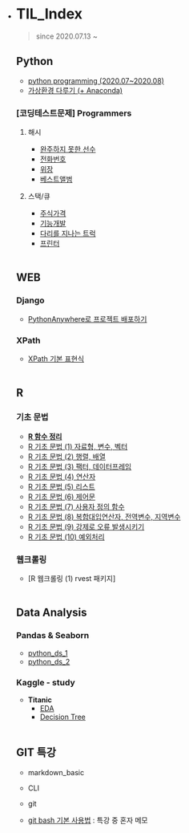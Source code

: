 * # TIL_Index

  >  since 2020.07.13 ~ 

  ## Python

  * [python programming (2020.07~2020.08)](https://github.com/lsGee/TIL/blob/master/01.Python/python_basic.ipynb)
  * [가상환경 다루기 (+ Anaconda)](https://github.com/lsGee/TIL/blob/master/01.Python/python_%EA%B0%80%EC%83%81%ED%99%98%EA%B2%BD.md)

  ### [코딩테스트문제] Programmers

  1. 해시
     * [완주하지 못한 선수](https://github.com/lsGee/TIL/blob/master/03.CodingTest/programmers_hash_lv1.md)
     * [전화번호](https://github.com/lsGee/TIL/blob/master/03.CodingTest/programmers_hash_lv2.md)
     * [위장](https://github.com/lsGee/TIL/blob/master/03.CodingTest/programmers_hash_lv3.md)
     * [베스트앨범](https://github.com/lsGee/TIL/blob/master/03.CodingTest/programmers_hash_lv4.md)
  2. 스택/큐

     * [주식가격](https://github.com/lsGee/TIL/blob/master/03.CodingTest/programmers_stackque_lv1.md)
     * [기능개발](https://github.com/lsGee/TIL/blob/master/03.CodingTest/programmers_stackque_lv2.md)
     * [다리를 지나는 트럭]()
     * [프린터](https://github.com/lsGee/TIL/blob/master/03.CodingTest/programmers_stackque_lv4.md)

  <br>

  ## WEB

  ### Django

  * [PythonAnywhere로 프로젝트 배포하기](https://github.com/lsGee/TIL/blob/master/05.Web/Django/PythonAnywhere%EC%82%AC%EC%9A%A9%EB%B2%95.md)

  ### XPath

  * [XPath 기본 표현식]((https://github.com/lsGee/TIL/blob/master/05.Web/web_xpath_1.md))

  <br>

  ## R

  ### 기초 문법

  * **[R 함수 정리](https://github.com/lsGee/TIL/blob/master/06.R/R%ED%95%A8%EC%88%98%EC%A0%95%EB%A6%AC.md)**
  * [R 기초 문법 (1) 자료형, 변수, 벡터](https://github.com/lsGee/TIL/blob/master/06.R/R%EA%B8%B0%EC%B4%88_1.md)
  * [R 기초 문법 (2) 행렬, 배열](https://github.com/lsGee/TIL/blob/master/06.R/R%EA%B8%B0%EC%B4%88_2.md)
  * [R 기초 문법 (3) 팩터, 데이터프레임](https://github.com/lsGee/TIL/blob/master/06.R/R%EA%B8%B0%EC%B4%88_3.md)
  * [R 기초 문법 (4) 연산자](https://github.com/lsGee/TIL/blob/master/06.R/R%EA%B8%B0%EC%B4%88_4.md)
  * [R 기초 문법 (5) 리스트](https://github.com/lsGee/TIL/blob/master/06.R/R%EA%B8%B0%EC%B4%88_5.md)
  * [R 기초 문법 (6) 제어문](https://github.com/lsGee/TIL/blob/master/06.R/R%EA%B8%B0%EC%B4%88_6.md)
  * [R 기초 문법 (7) 사용자 정의 함수](https://github.com/lsGee/TIL/blob/master/06.R/R%EA%B8%B0%EC%B4%88_7.md)
  * [R 기초 문법 (8) 복합대입연산자, 전역변수, 지역변수](https://github.com/lsGee/TIL/blob/master/06.R/R%EA%B8%B0%EC%B4%88_8.md)
  * [R 기초 문법 (9) 강제로 오류 발생시키기](https://github.com/lsGee/TIL/blob/master/06.R/R%EA%B8%B0%EC%B4%88_9.md)
  * [R 기초 문법 (10) 예외처리](https://github.com/lsGee/TIL/blob/master/06.R/R%EA%B8%B0%EC%B4%88_10.md)

  ### 웹크롤링

  * [R 웹크롤링 (1) rvest 패키지]

  <br>

  ## Data Analysis

  ### Pandas & Seaborn

  * [python_ds_1](https://github.com/lsGee/TIL/blob/master/01.Python/python_ds_1.ipynb)
  * [python_ds_2](https://github.com/lsGee/TIL/blob/master/01.Python/python_ds_2.ipynb)

  ### Kaggle - study

  * **Titanic**
    * [EDA](https://github.com/lsGee/TIL/blob/master/02.kaggle/Titanic_1_EDA.ipynb)
    * [Decision Tree](https://github.com/lsGee/TIL/blob/master/02.kaggle/Titanic_2_DecisionTree.ipynb)

  <br>

  ## GIT 특강

  * markdown_basic

  * CLI

  * git

  * [git bash 기본 사용법](https://github.com/lsGee/TIL/blob/master/99.%ED%8A%B9%EA%B0%95(git%26markdown)/03_git%20bash%20%EA%B8%B0%EB%B3%B8%EC%82%AC%EC%9A%A9%EB%B2%95.md) : 특강 중 혼자 메모
